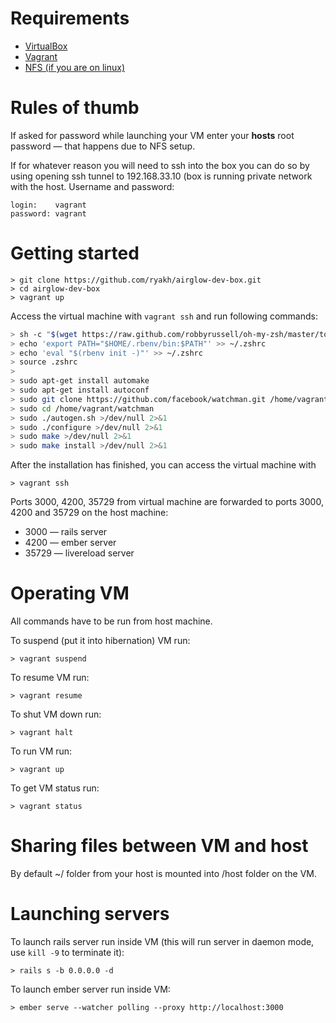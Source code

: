 # Requirements

* [VirtualBox](https://www.virtualbox.org)
* [Vagrant](http://vagrantup.com)
* [NFS (if you are on
  linux)](https://help.ubuntu.com/lts/serverguide/network-file-system.html)

# Rules of thumb

If asked for password while launching your VM enter your **hosts** root password
— that happens due to NFS setup.

If for whatever reason you will need to ssh into the box you can do so by using
opening ssh tunnel to 192.168.33.10 (box is running private network with the
host. Username and password:

```
login:    vagrant
password: vagrant
```

# Getting started

    > git clone https://github.com/ryakh/airglow-dev-box.git
    > cd airglow-dev-box
    > vagrant up

Access the virtual machine with `vagrant ssh` and run following commands:

```sh
> sh -c "$(wget https://raw.github.com/robbyrussell/oh-my-zsh/master/tools/install.sh -O -)"
> echo 'export PATH="$HOME/.rbenv/bin:$PATH"' >> ~/.zshrc
> echo 'eval "$(rbenv init -)"' >> ~/.zshrc
> source .zshrc
>
> sudo apt-get install automake
> sudo apt-get install autoconf
> sudo git clone https://github.com/facebook/watchman.git /home/vagrant/watchman >/dev/null 2>&1
> sudo cd /home/vagrant/watchman
> sudo ./autogen.sh >/dev/null 2>&1
> sudo ./configure >/dev/null 2>&1
> sudo make >/dev/null 2>&1
> sudo make install >/dev/null 2>&1
```

After the installation has finished, you can access the virtual machine with

    > vagrant ssh

Ports 3000, 4200, 35729 from virtual machine are forwarded to ports 3000, 4200
and 35729 on the host machine:

* 3000 — rails server
* 4200 — ember server
* 35729 — livereload server

# Operating VM

All commands have to be run from host machine.

To suspend (put it into hibernation) VM run:

    > vagrant suspend

To resume VM run:

    > vagrant resume


To shut VM down run:

    > vagrant halt

To run VM run:

    > vagrant up

To get VM status run:

    > vagrant status

# Sharing files between VM and host

By default ~/ folder from your host is mounted into /host folder on the VM.

# Launching servers

To launch rails server run inside VM (this will run server in daemon mode, use
`kill -9` to terminate it):

    > rails s -b 0.0.0.0 -d

To launch ember server run inside VM:

    > ember serve --watcher polling --proxy http://localhost:3000
